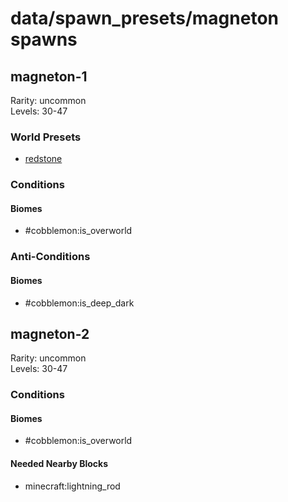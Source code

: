 # data/spawn_presets/magneton spawns  
  
## magneton-1  
Rarity: uncommon  
Levels: 30-47  
  
### World Presets  
* [redstone](/data/world_presets/redstone.md)  
  
### Conditions  
  
#### Biomes  
  * #cobblemon:is_overworld
  
  
### Anti-Conditions  
  
#### Biomes  
  * #cobblemon:is_deep_dark
  
  
## magneton-2  
Rarity: uncommon  
Levels: 30-47  
  
### Conditions  
  
#### Biomes  
  * #cobblemon:is_overworld
  
  
#### Needed Nearby Blocks  
  * minecraft:lightning_rod
  
